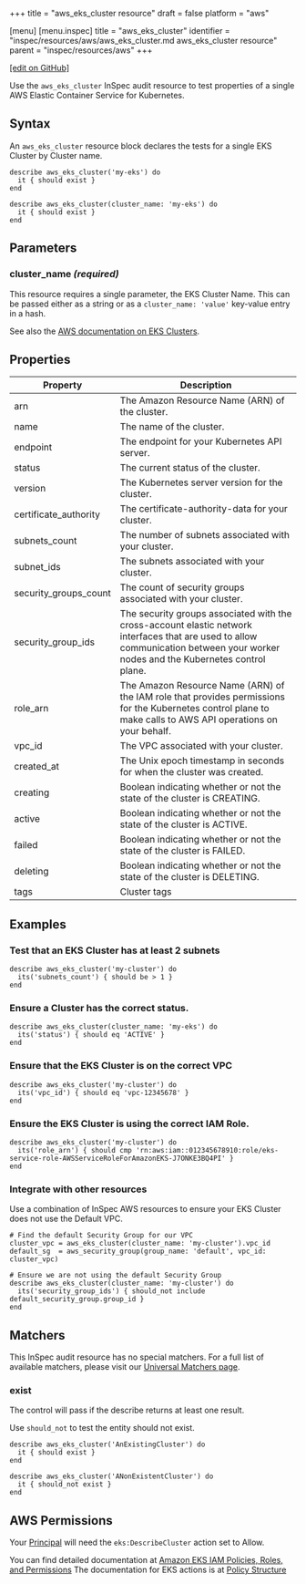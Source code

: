 +++
title = "aws_eks_cluster resource"
draft = false
platform = "aws"

[menu]
  [menu.inspec]
    title = "aws_eks_cluster"
    identifier = "inspec/resources/aws/aws_eks_cluster.md aws_eks_cluster resource"
    parent = "inspec/resources/aws"
+++

[\[edit on GitHub\]](https://github.com/inspec/inspec/blob/master/docs-chef-io/content/inspec/resources/aws_eks_cluster.md)

Use the `aws_eks_cluster` InSpec audit resource to test properties of a single AWS Elastic Container Service for Kubernetes.

## Syntax

An `aws_eks_cluster` resource block declares the tests for a single EKS Cluster by Cluster name.

    describe aws_eks_cluster('my-eks') do
      it { should exist }
    end

    describe aws_eks_cluster(cluster_name: 'my-eks') do
      it { should exist }
    end

## Parameters

### cluster_name _(required)_

This resource requires a single parameter, the EKS Cluster Name.
This can be passed either as a string or as a `cluster_name: 'value'` key-value entry in a hash.

See also the [AWS documentation on EKS Clusters](https://docs.aws.amazon.com/eks/latest/userguide/getting-started.html).

## Properties

| Property              | Description                                                                                                                                                                       |
| --------------------- | --------------------------------------------------------------------------------------------------------------------------------------------------------------------------------- |
| arn                   | The Amazon Resource Name (ARN) of the cluster.                                                                                                                                    |
| name                  | The name of the cluster.                                                                                                                                                          |
| endpoint              | The endpoint for your Kubernetes API server.                                                                                                                                      |
| status                | The current status of the cluster.                                                                                                                                                |
| version               | The Kubernetes server version for the cluster.                                                                                                                                    |
| certificate_authority | The certificate-authority-data for your cluster.                                                                                                                                  |
| subnets_count         | The number of subnets associated with your cluster.                                                                                                                               |
| subnet_ids            | The subnets associated with your cluster.                                                                                                                                         |
| security_groups_count | The count of security groups associated with your cluster.                                                                                                                        |
| security_group_ids    | The security groups associated with the cross-account elastic network interfaces that are used to allow communication between your worker nodes and the Kubernetes control plane. |
| role_arn              | The Amazon Resource Name (ARN) of the IAM role that provides permissions for the Kubernetes control plane to make calls to AWS API operations on your behalf.                     |
| vpc_id                | The VPC associated with your cluster.                                                                                                                                             |
| created_at            | The Unix epoch timestamp in seconds for when the cluster was created.                                                                                                             |
| creating              | Boolean indicating whether or not the state of the cluster is CREATING.                                                                                                           |
| active                | Boolean indicating whether or not the state of the cluster is ACTIVE.                                                                                                             |
| failed                | Boolean indicating whether or not the state of the cluster is FAILED.                                                                                                             |
| deleting              | Boolean indicating whether or not the state of the cluster is DELETING.                                                                                                           |
| tags                  | Cluster tags                                                                                                                                                                      |

## Examples

### Test that an EKS Cluster has at least 2 subnets

    describe aws_eks_cluster('my-cluster') do
      its('subnets_count') { should be > 1 }
    end

### Ensure a Cluster has the correct status.

    describe aws_eks_cluster(cluster_name: 'my-eks') do
      its('status') { should eq 'ACTIVE' }
    end

### Ensure that the EKS Cluster is on the correct VPC

    describe aws_eks_cluster('my-cluster') do
      its('vpc_id') { should eq 'vpc-12345678' }
    end

### Ensure the EKS Cluster is using the correct IAM Role.

    describe aws_eks_cluster('my-cluster') do
      its('role_arn') { should cmp 'rn:aws:iam::012345678910:role/eks-service-role-AWSServiceRoleForAmazonEKS-J7ONKE3BQ4PI' }
    end

### Integrate with other resources

Use a combination of InSpec AWS resources to ensure your EKS Cluster does not use the Default VPC.

    # Find the default Security Group for our VPC
    cluster_vpc = aws_eks_cluster(cluster_name: 'my-cluster').vpc_id
    default_sg  = aws_security_group(group_name: 'default', vpc_id: cluster_vpc)

    # Ensure we are not using the default Security Group
    describe aws_eks_cluster(cluster_name: 'my-cluster') do
      its('security_group_ids') { should_not include default_security_group.group_id }
    end

## Matchers

This InSpec audit resource has no special matchers. For a full list of available matchers, please visit our [Universal Matchers page](/inspec/matchers/).

### exist

The control will pass if the describe returns at least one result.

Use `should_not` to test the entity should not exist.

    describe aws_eks_cluster('AnExistingCluster') do
      it { should exist }
    end

    describe aws_eks_cluster('ANonExistentCluster') do
      it { should_not exist }
    end

## AWS Permissions

Your [Principal](https://docs.aws.amazon.com/IAM/latest/UserGuide/intro-structure.html#intro-structure-principal) will need the `eks:DescribeCluster` action set to Allow.

You can find detailed documentation at [Amazon EKS IAM Policies, Roles, and Permissions](https://docs.aws.amazon.com/eks/latest/userguide/IAM_policies.html)
The documentation for EKS actions is at [Policy Structure](https://docs.aws.amazon.com/eks/latest/userguide/iam-policy-structure.html#UsingWithEKS_Actions)
